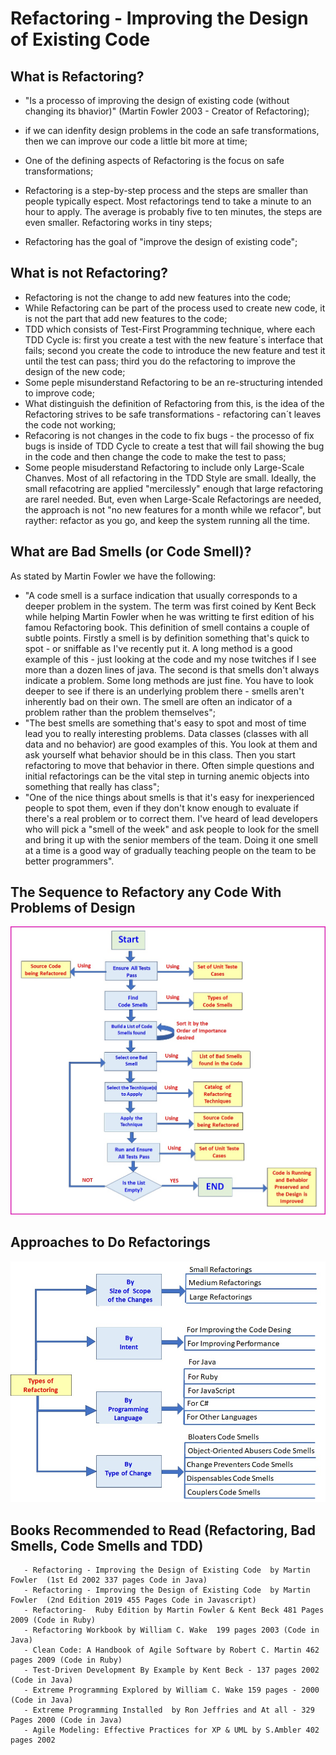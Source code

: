 # Refactoring - Improving the Design of Existing Code

## What is Refactoring?

- "Is a processo of improving the design of existing code (without changing its bhavior)" (Martin Fowler 2003 - Creator of Refactoring);

- if we can idenfity design problems in the code an safe transformations, then we can improve our code a little bit more at time;
- One of the defining aspects of Refactoring is the focus on safe transformations;
- Refactoring is a step-by-step process and the steps are smaller than people typically espect. Most refactorings tend to take a minute to an hour to apply. The average is probably five to ten minutes, the steps are even smaller. Refactoring works in tiny steps;
- Refactoring has the goal of "improve the design of existing code";

## What is not Refactoring?

- Refactoring is not the change to add new features into the code;
- While Refactoring can be part of the process used to create new code, it is not the part that add new features to the code;
- TDD which consists of Test-First Programming technique, where each TDD Cycle is: first you create a test with the new feature´s interface that fails; second you create the code to introduce the new feature and test it until the test can pass; third you do the refactoring to improve the design of the new code;
- Some peple misunderstand Refactoring to be an re-structuring intended to improve code; 
- What distinguish the definition of Refactoring from this, is the idea of the Refactoring strives to be safe transformations - refactoring can´t leaves the code not working;
- Refacoring is not changes in the code to fix bugs - the processo of fix bugs is inside of TDD Cycle to create a test that will fail showing the bug in the code and then change the code to make the test to pass;
- Some people misuderstand Refactoring to include only Large-Scale Chanves. Most of all refactoring in the TDD Style are small. Ideally, the small refacotring are applied "mercilessly" enough that large refactoring are rarel needed. But, even when Large-Scale Refactorings are needed, the approach is not "no new features for a month while we refacor", but rayther: refactor as you go, and keep the system running all the time.

## What are Bad Smells (or Code Smell)?

As stated by Martin Fowler we have the following:

- "A code smell is a surface indication that usually corresponds to a deeper problem in the system. The term was first coined by Kent Beck while helping Martin Fowler when he was writting te first edition of his famou Refactoring book. This definition of smell contains a couple of subtle points. Firstly a smell is by definition something that's quick to spot - or sniffable as I've recently put it. A long method is a good example of this - just looking at the code and my nose twitches if I see more than a dozen lines of java. The second is that smells don't always indicate a problem. Some long methods are just fine. You have to look deeper to see if there is an underlying problem there - smells aren't inherently bad on their own. The smell are often an indicator of a problem rather than the problem themselves";
- "The best smells are something that's easy to spot and most of time lead you to really interesting problems. Data classes (classes with all data and no behavior) are good examples of this. You look at them and ask yourself what behavior should be in this class. Then you start refactoring to move that behavior in there. Often simple questions and initial refactorings can be the vital step in turning anemic objects into something that really has class";
- "One of the nice things about smells is that it's easy for inexperienced people to spot them, even if they don't know enough to evaluate if there's a real problem or to correct them. I've heard of lead developers who will pick a "smell of the week" and ask people to look for the smell and bring it up with the senior members of the team. Doing it one smell at a time is a good way of gradually teaching people on the team to be better programmers".

## The Sequence to Refactory any Code With Problems of Design 

![Flow Chart of Refacorring Process](https://github.com/aridiosilva/courseraITA/blob/main/Image_Flow_of_Refactoring_Process-AridioSIlva_NOV_2020.jpg)

## Approaches to Do Refactorings

![Types of Approaches Related to Refactoring](https://github.com/aridiosilva/courseraITA/blob/main/Image%20-%20Diagram%20about%20the%20Types%20of%20Refactorings%20-%20by%20Aridio%20Silva%20Nov-2020.jpg?raw=true)

## Books Recommended to Read (Refactoring, Bad Smells, Code Smells and TDD)

       - Refactoring - Improving the Design of Existing Code  by Martin Fowler  (1st Ed 2002 337 pages Code in Java)
       - Refactoring - Improving the Design of Existing Code  by Martin Fowler  (2nd Edition 2019 455 Pages Code in Javascript)
       - Refactoring-  Ruby Edition by Martin Fowler & Kent Beck 481 Pages 2009 (Code in Ruby)
       - Refactoring Workbook by William C. Wake  199 pages 2003 (Code in Java)
       - Clean Code: A Handbook of Agile Software by Robert C. Martin 462 pages 2009 (Code in Ruby)
       - Test-Driven Development By Example by Kent Beck - 137 pages 2002 (Code in Java)
       - Extreme Programming Explored by William C. Wake 159 pages - 2000 (Code in Java)
       - Extreme Programming Installed  by Ron Jeffries and At all - 329 Pages 2000 (Code in Java) 
       - Agile Modeling: Effective Practices for XP & UML by S.Ambler 402 pages 2002
    
    

